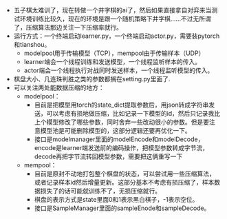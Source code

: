 + 五子棋太难训了，现在转做一个井字棋的ai了，然后如果直接拿自对弈来当测试环境训练比较久，现在的环境是跟一个随机策略下井字棋……不过无所谓了，压缩算法那边关注一下压缩率就行。
+ 运行方式：一个终端启动learner.py，一个终端启动actor.py，需要装pytorch和tianshou。
  + modelpool用于传输模型（TCP），mempool由于传输样本（UDP）
  + learner端会一个线程训练和发送模型，一个线程监听样本的传入。
  + actor端会一个线程执行对战同时发送样本，一个线程监听模型的传入。
+ 棋盘大小、几连珠判胜之类的参数都搁在setting.py里面了.
+ 可以关注两处能数据压缩的地方：
  + modelpool：
    + 目前是把模型用torch的state_dict提取参数后，用json转成字符串发送，可以考虑有损地做压缩，比如记录一下模型的id，然后只记录我比上个模型修改了哪些参数，同时舍弃一些改动很小的参数。但是要注意模型池是可能删除模型的，这部分逻辑还要再优化一下。
    + 接口是modelmanager里面的modelEncode和modelDecode，encode是learner端发送前的编码操作，把模型参数转成字节流，decode再把字节流转回模型参数，需要把这俩重写一下
  + mempool：
    + 目前是原封不动地打包整个棋盘的状态，可以尝试用一些压缩算法，或者记录样本id然后增量更新。这部分基本不考虑有损压缩了，样本数据损失了的话可能就训练不了，无损压缩就行。
    + 棋盘的表示方式是state里面0和1表示黑白棋子，-1表示空位。
    + 接口是SampleManager里面的sampleEnode和sampleDecode。